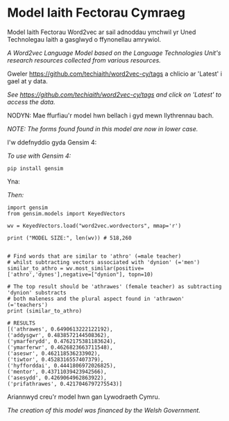 # Model Iaith Fectorau Cymraeg

Model Iaith Fectorau Word2vec ar sail adnoddau ymchwil yr Uned Technolegau Iaith a gasglwyd o ffynonellau amrywiol.

*A Word2vec Language Model based on the Language Technologies Unit's research resources collected from various resources.*

Gweler https://github.com/techiaith/word2vec-cy/tags a chlicio ar 'Latest' i gael at y data.

*See https://github.com/techiaith/word2vec-cy/tags and click on 'Latest' to access the data.*

NODYN: Mae ffurfiau'r model hwn bellach i gyd mewn llythrennau bach.

*NOTE: The forms found found in this model are now in lower case.*

I'w ddefnyddio gyda Gensim 4:

*To use with Gensim 4:*

`pip install gensim`

Yna:

*Then:*

```
import gensim
from gensim.models import KeyedVectors

wv = KeyedVectors.load("word2vec.wordvectors", mmap='r')

print ("MODEL SIZE:", len(wv)) # 518,260


# Find words that are similar to 'athro' (=male teacher)
# whilst subtracting vectors associated with 'dynion' (='men')
similar_to_athro = wv.most_similar(positive=['athro','dynes'],negative=["dynion"], topn=10)

# The top result should be 'athrawes' (female teacher) as subtracting 'dynion' substracts
# both maleness and the plural aspect found in 'athrawon' (='teachers')
print (similar_to_athro)

# RESULTS
[('athrawes', 0.6490613222122192),
('addysgwr', 0.4838572144508362),
('ymarferydd', 0.4762175381183624),
('ymarferwr', 0.4626823663711548),
('aseswr', 0.462118536233902),
('tiwtor', 0.4528316557407379),
('hyfforddai', 0.4441806972026825),
('mentor', 0.43711039423942566),
('asesydd', 0.4269064962863922),
('prifathrawes', 0.4217046797275543)]
```

Ariannwyd creu'r model hwn gan Lywodraeth Cymru.

*The creation of this model was financed by the Welsh Government.*

